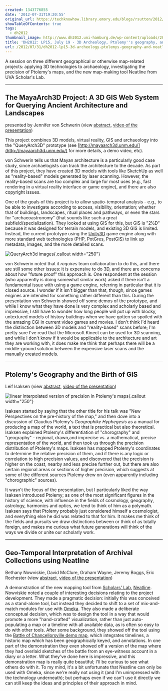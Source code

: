 ```yaml
---
created: 1343776855
date: '2012-07-31T19:20:55'
original_url: https://techknowhow.library.emory.edu/blogs/rsutton/2012/07/31/dh2012-lp15-3d-archeology-ptolemys-geography-and-neatline
showTableOfContents: true
tags:
  - dh2012
thumbnail_image: http://www.dh2012.uni-hamburg.de/wp-content/uploads/2012/07/img344-3.jpg
title: 'DH2012: LP15, July 19 - 3D Archeology, Ptolemy''s geography, and Neatline'
url: /2012/07/31/dh2012-lp15-3d-archeology-ptolemys-geography-and-neatline/
---
```



A session on three different geographical or otherwise map-related projects: applying 3D technologies to archaeology, investigating the precision of Ptolemy's maps, and the new map-making tool Neatline from UVA Scholar's Lab.



* * *

## The MayaArch3D Project: A 3D GIS Web System for Querying Ancient Architecture and Landscapes

presented by Jennifer von Schwerin (view [abstract](http://www.dh2012.uni-hamburg.de/conference/programme/abstracts/the-mayaarch3d-project-a-3d-gis-web-system-for-querying-ancient-architecture-and-landscapes/), [video of the presentation](http://lecture2go.uni-hamburg.de/konferenzen/-/k/13959))

This project combines 3D models, virtual reality, GIS and archaeology into the "QueryArch3D" prototype (see [http://mayaarch3d.unm.edu/](http://mayaarch3d.unm.edu/) for more details, a demo video, etc).

von Schwerin tells us that Mayan architecture is a particularly good case study, since archaelogists can track the architecture to the decade. As part of this project, they have created 3D models with tools like SketchUp as well as "reality-based" models generated by laser scanning.  However, the reality-based scans are too complex and large for most uses (e.g., fast rendering in a virtual reality interface or game engine), and there are also copyright issues.

One of the goals of this project is to allow spatio-temporal analysis - e.g., to be able to investigate according to access, visibility, orientation; whether that of buildings, landscapes, ritual places and pathways, or even the stars for "archaeoastronomy" (that sounds like such a great subfield/specialization).  They looked at using GIS for this, but GIS is "2½D" because it was designed for terrain models, and existing 3D GIS is limited.  Instead, the current prototype using the [Unity3D](http://unity3d.com/) game engine along with more standard web technologies (PHP, PotGres, PostGIS) to link up metadata, images, and the more detailed scans.

![QueryArch3d images](http://www.dh2012.uni-hamburg.de/wp-content/uploads/2012/07/img457-3.jpg){.callout width="250"}

von Schwerin noted that it _requires_ team collaboration to do this, and there are still some other issues: it is expensive to do 3D, and there are concerns about how "future proof" this approach is.  One respondent at the session (who apparently is doing somewhat similar work) asked if there isn't a fundamental issue with using a game engine, referring in particular that it is closed source.  I wonder if it isn't bigger than that, though, since games engines are intended for something rather different than this.  During the presentation von Schwerin showed off some demos of the prototype, and while I know what they have done is very complex and scholarly based and impressive, I still have to wonder how long people will put up with blocky, untextured models of history buildings when we have gotten so spoiled with the amazing CGI in current video games and movies.  I don't think I'd heard the distinction between 3D models and "reality-based" scans before; I'm pretty sure I've read that the Microsoft Kinect can be used for 3D scanning, and while I don't know if it would be applicable to the architecture and art they are working with, it does make me think that perhaps there will be a middle-ground solution between the expensive laser scans and the manually created models.

* * *

## Ptolemy's Geography and the Birth of GIS

Leif Isaksen (view [abstract](http://www.dh2012.uni-hamburg.de/conference/programme/abstracts/ptolemys-geography-and-the-birth-of-gis/), [video of the presentation](http://lecture2go.uni-hamburg.de/konferenzen/-/k/13960))

![linear interpolated version of precision in Ptolemy's maps](http://www.dh2012.uni-hamburg.de/wp-content/uploads/2012/07/img344-3.jpg){.callout width="250"}

Isaksen started by saying that the other title for his talk was "New Perspectives on the pre-history of the map," and then dove into a discussion of Claudius Ptolemy's _Geographike Hyphegesis_ as a manual for producing a map of the world, a text that is practical but also theoretical.  Isaksen explained Ptolemy's differentiation of "chorography" and "geography" - regional, drawn,and imprecise vs. a mathematical, precise representation of the world, and then took us through the precision distribution of Ptolemy's maps.  Isaksen has mapped Ptolemy's coordinates to determine the relative precision of them, and if there is any logic or correlation to high precision values, and discovered that the precision is higher on the coast, nearby and less precise further out, but there are also certain regional areas or sections of higher precision, which suggests at some of the different sources Ptolemy drew on (even apparently including "chorographic" sources).

It wasn't the focus of the presentation, but I particularly liked the way Isaksen introduced Ptolemy; as one of the most significant figures in the history of science, with influence in the fields of cosmology, geography, astrology, harmonics and optics, we tend to think of him as a polymath.  Isaksen says that Ptolemy probably just considered himself a cosmologist, and everything else he did was related to that for him.  It makes me think of the fields and pursuits we draw distinctions between or think of as totally foreign, and makes me curious what future generations will think of the ways we divide or unite our scholarly work.

* * *

## Geo-Temporal Interpretation of Archival Collections using Neatline

Bethany Nowviskie, David McClure, Graham Wayne, Jeremy Boggs, Eric Rochester (view [abstract](http://www.dh2012.uni-hamburg.de/conference/programme/abstracts/geo-temporal-interpretation-of-archival-collections-using-neatline/), [video of the presentation](http://lecture2go.uni-hamburg.de/konferenzen/-/k/13961))

A demonstration of the new mapping tool from [Scholars' Lab](http://www2.lib.virginia.edu/scholarslab/), [Neatline](http://neatline.org/).  Nowviskie noted a couple of interesting decisions relating to the project development.  They made a pragmatic decision: initially this was conceived as a stand-alone tool, but instead they decided to shift to a set of mix-and-match modules for use with [Omeka](http://omeka.org/).  They also made a deliberate conceptual decision, which was to design the tool in a way that would promote a more "hand-crafted" visualization, rather than just auto-populating a map or a timeline with all available data, as is often so easy to do with other tools.  After some background, they showed off the tool using the [Battle of Chancellorsville demo map](http://hotchkiss.scholarslab.org/neatline-exhibits/show/battle-of-chancellorsville/fullscreen), which integrates timelines, a historic map which has been geographically keyed, and annotations.  In one part of the demonstration they even showed off a version of the map where they had overlaid sketches of the battle from an eye-witness account in a diary or a letter.  What they've done here is impressive, and this demonstration map is really quite beautiful; I'll be curious to see what others do with it.  To my mind, it's a bit unfortunate that Neatline can only be used with Omeka, since we're really not using it (and I'm unimpressed with the technology underneath); but perhaps even if we can't use it directly we can still keep the ideas and principles of their approach in mind.